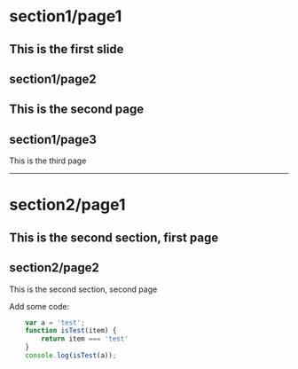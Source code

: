 # section1/page1
This is the first slide
---
## section1/page2
This is the second page
---
## section1/page3
This is the third page
***
# section2/page1
This is the second section, first page
---
## section2/page2
This is the second section, second page

Add some code:
```js
    var a = 'test';
    function isTest(item) {
        return item === 'test'
    }
    console.log(isTest(a));
```